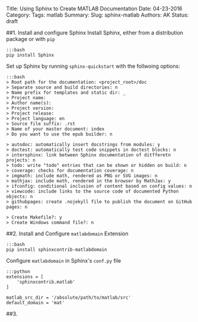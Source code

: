 Title: Using Sphinx to Create MATLAB Documentation
Date: 04-23-2016
Category: 
Tags: matlab
Summary: 
Slug: sphinx-matlab
Authors: AK
Status: draft

##1. Install and configure Sphinx
Install Sphinx, either from a distribution package or with `pip`

    :::bash
    pip install Sphinx

Set up Sphinx by running `sphinx-quickstart` with the follwoing options:

    :::bash
    > Root path for the documentation: <project_root>/doc
    > Separate source and build directories: n
    > Name prefix for templates and static dir: _
    > Project name:
    > Author name(s):
    > Project version: 
    > Project release:
    > Project language: en
    > Source file suffix: .rst
    > Name of your master document: index
    > Do you want to use the epub builder: n
    
    > autodoc: automatically insert docstrings from modules: y
    > doctest: automatically test code snippets in doctest blocks: n
    > intersphinx: link between Sphinx documentation of ditfferetn projects: n
    > todo: write "todo" entries that can be shown or hidden on build: n
    > coverage: checks for documentation coverage: n
    > imgmath: include math, rendered as PNG or SVG images: n
    > mathjax: include math, rendered in the browser by MathJax: y
    > ifconfig: conditional inclusion of content based on config values: n
    > viewcode: include links to the source code of documented Python objects: n
    > githubpages: create .nojekyll file to publish the document on GitHub pages: n
    
    > Create Makefile?: y
    > Create Windows command file?: n

##2. Install and Configure `matlabdomain` Extension 

    :::bash
    pip install sphinxcontrib-matlabdomain

Configure `matlabdomain` in Sphinx's `conf.py` file

    :::python
    extensions = [
        'sphinxcontrib.matlab'
    ]

    matlab_src_dir = '/absolute/path/to/matlab/src'
    default_domain = 'mat'

##3. 




